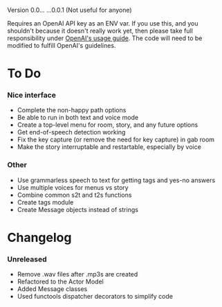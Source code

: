 Version 0.0... ...0.0.1 (Not useful for anyone)

Requires an OpenAI API key as an ENV var. If you use this, and you shouldn't because it doesn't really work yet, then please take full responsibility under [OpenAI's usage guide](https://beta.openai.com/docs/going-live). The code will need to be modified to fulfill OpenAI's guidelines.

# To Do
### Nice interface
- Complete the non-happy path options
- Be able to run in both text and voice mode
- Create a top-level menu for room, story, and any future options
- Get end-of-speech detection working
- Fix the key capture (or remove the need for key capture) in gab room
- Make the story interruptable and restartable, especially by voice
### Other
- Use grammarless speech to text for getting tags and yes-no answers
- Use multiple voices for menus vs story
- Combine common s2t and t2s functions
- Create tags module
- Create Message objects instead of strings

# Changelog
### Unreleased
  - Remove .wav files after .mp3s are created
  - Refactored to the Actor Model
  - Added Message classes
  - Used functools dispatcher decorators to simplify code
